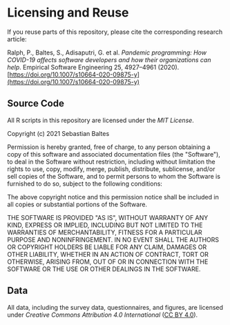 # Licensing and Reuse

If you reuse parts of this repository, please cite the corresponding research article:

Ralph, P., Baltes, S., Adisaputri, G. et al. *Pandemic programming: How COVID-19 affects software developers and how their organizations can help*. Empirical Software Engineering 25, 4927–4961 (2020). [https://doi.org/10.1007/s10664-020-09875-y](https://doi.org/10.1007/s10664-020-09875-y)

## Source Code

All R scripts in this repository are licensed under the *MIT License*.

Copyright (c) 2021 Sebastian Baltes

Permission is hereby granted, free of charge, to any person obtaining a copy
of this software and associated documentation files (the "Software"), to deal
in the Software without restriction, including without limitation the rights
to use, copy, modify, merge, publish, distribute, sublicense, and/or sell
copies of the Software, and to permit persons to whom the Software is
furnished to do so, subject to the following conditions:

The above copyright notice and this permission notice shall be included in all
copies or substantial portions of the Software.

THE SOFTWARE IS PROVIDED "AS IS", WITHOUT WARRANTY OF ANY KIND, EXPRESS OR
IMPLIED, INCLUDING BUT NOT LIMITED TO THE WARRANTIES OF MERCHANTABILITY,
FITNESS FOR A PARTICULAR PURPOSE AND NONINFRINGEMENT. IN NO EVENT SHALL THE
AUTHORS OR COPYRIGHT HOLDERS BE LIABLE FOR ANY CLAIM, DAMAGES OR OTHER
LIABILITY, WHETHER IN AN ACTION OF CONTRACT, TORT OR OTHERWISE, ARISING FROM,
OUT OF OR IN CONNECTION WITH THE SOFTWARE OR THE USE OR OTHER DEALINGS IN THE
SOFTWARE.

## Data

All data, including the survey data, questionnaires, and figures, are licensed under *Creative Commons Attribution 4.0 International* ([CC BY 4.0](https://creativecommons.org/licenses/by/4.0/)).
